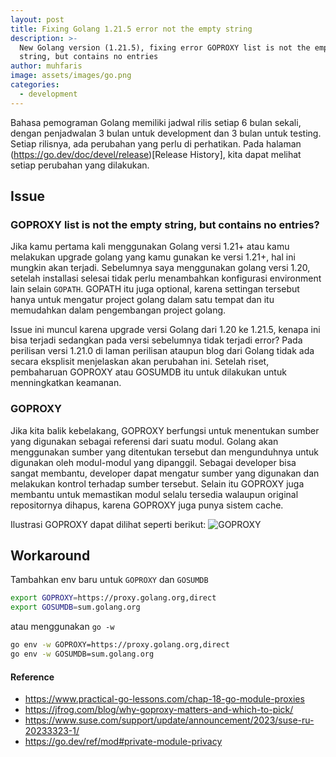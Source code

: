 ```yaml
---
layout: post
title: Fixing Golang 1.21.5 error not the empty string
description: >-
  New Golang version (1.21.5), fixing error GOPROXY list is not the empty
  string, but contains no entries
author: muhfaris
image: assets/images/go.png
categories:
  - development
---
```


Bahasa pemograman Golang memiliki jadwal rilis setiap 6 bulan sekali, dengan penjadwalan 3 bulan untuk development dan 3 bulan untuk testing. Setiap rilisnya, ada perubahan yang perlu di perhatikan.
Pada halaman (https://go.dev/doc/devel/release)[Release History], kita dapat melihat setiap perubahan yang dilakukan.

## Issue

### GOPROXY list is not the empty string, but contains no entries?

Jika kamu pertama kali menggunakan Golang versi 1.21+ atau kamu melakukan upgrade golang yang kamu gunakan ke versi 1.21+, hal ini mungkin akan terjadi. Sebelumnya saya menggunakan golang versi 1.20, setelah installasi selesai
tidak perlu menambahkan konfigurasi environment lain selain `GOPATH`. GOPATH itu juga optional, karena settingan tersebut hanya untuk mengatur project golang dalam satu tempat dan itu memudahkan dalam pengembangan project golang.

Issue ini muncul karena upgrade versi Golang dari 1.20 ke 1.21.5, kenapa ini bisa terjadi sedangkan pada versi sebelumnya tidak terjadi error?
Pada perilisan versi 1.21.0 di laman perilisan ataupun blog dari Golang tidak ada secara eksplisit menjelaskan akan perubahan ini. Setelah riset, pembaharuan GOPROXY atau GOSUMDB itu untuk dilakukan untuk menningkatkan keamanan.

### GOPROXY

Jika kita balik kebelakang, GOPROXY berfungsi untuk menentukan sumber yang digunakan sebagai referensi dari suatu modul. Golang akan menggunakan sumber yang ditentukan tersebut dan mengunduhnya untuk digunakan oleh modul-modul yang dipanggil.
Sebagai developer bisa sangat membantu, developer dapat mengatur sumber yang digunakan dan melakukan kontrol terhadap sumber tersebut. Selain itu GOPROXY juga membantu untuk memastikan modul selalu tersedia walaupun original repositornya dihapus,
karena GOPROXY juga punya sistem cache.

Ilustrasi GOPROXY dapat dilihat seperti berikut:
![GOPROXY](/assets/images/goproxy.avif)

## Workaround

Tambahkan env baru untuk `GOPROXY` dan `GOSUMDB`

```bash
export GOPROXY=https://proxy.golang.org,direct
export GOSUMDB=sum.golang.org
```

atau menggunakan `go -w`

```bash
go env -w GOPROXY=https://proxy.golang.org,direct
go env -w GOSUMDB=sum.golang.org
```

#### Reference

- https://www.practical-go-lessons.com/chap-18-go-module-proxies
- https://jfrog.com/blog/why-goproxy-matters-and-which-to-pick/
- https://www.suse.com/support/update/announcement/2023/suse-ru-20233323-1/
- https://go.dev/ref/mod#private-module-privacy
